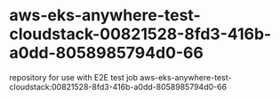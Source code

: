 # aws-eks-anywhere-test-cloudstack-00821528-8fd3-416b-a0dd-8058985794d0-66
repository for use with E2E test job aws-eks-anywhere-test-cloudstack:00821528-8fd3-416b-a0dd-8058985794d0-66
